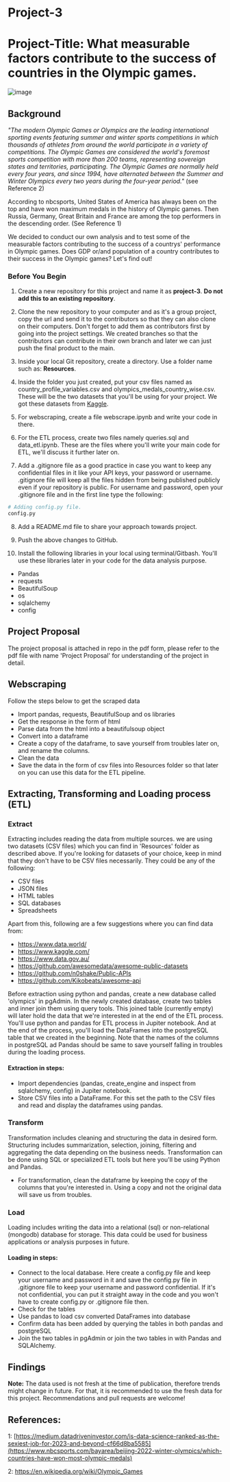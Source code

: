 # Project-3
# Project-Title: What measurable factors contribute to the success of countries in the Olympic games.

![image](https://statathlon.com/wp-content/uploads/2018/01/rio-de-janeiro-2016-summer-olympics-e1467812135773.png)


## Background

*"The modern Olympic Games or Olympics are the leading international sporting events featuring summer and winter sports competitions in which thousands of athletes from around the world participate in a variety of competitions. The Olympic Games are considered the world's foremost sports competition with more than 200 teams, representing sovereign states and territories, participating. The Olympic Games are normally held every four years, and since 1994, have alternated between the Summer and Winter Olympics every two years during the four-year period."* (see Reference 2)

According to nbcsports, United States of America has always been on the top and have won maximum medals in the history of Olympic games. Then Russia, Germany, Great Britain and France are among the top performers in the descending order. (See Reference 1)

We decided to conduct our own analysis and to test some of the measurable factors contributing to the success of a countrys' performance in Olympic games. Does GDP or/and population of a country contributes to their success in the Olympic games? Let's find out!

### Before You Begin

1. Create a new repository for this project and name it as **project-3**. 
   **Do not add this to an existing repository**.

2. Clone the new repository to your computer and as it's a group project, copy the url and send it to the contributors so that they can also clone on their computers. Don't forget to add them as contributors first by going into the project settings. We created branches so that the contributors can contribute in their own branch and later we can just push the final product to the main.

3. Inside your local Git repository, create a directory. Use a folder name such as: **Resources**.

4. Inside the folder you just created, put your csv files named as country_profile_variables.csv and olympics_medals_country_wise.csv. These will be the two datasets that you'll be using for your project. We got these datasets from [Kaggle](https://www.kaggle.com/).

5. For webscraping, create a file webscrape.ipynb and write your code in there.

6. For the ETL process, create two files namely queries.sql and data_etl.ipynb. These are the files where you'll write your main code for ETL, we'll discuss it further later on.

7. Add a .gitignore file as a good practice in case you want to keep any confidential files in it like your API keys, your password or username. .gitignore file will keep all the files hidden from being published publicly even if your repository is public. For username and password, open your .gitignore file and in the first line type the following:

```python
# Adding config.py file.
config.py
```

8. Add a README.md file to share your approach towards project.

9. Push the above changes to GitHub.

10. Install the following libraries in your local using terminal/Gitbash. You'll use these libraries later in your code for the data analysis purpose.

- Pandas
- requests
- BeautifulSoup
- os
- sqlalchemy
- config

## Project Proposal

The project proposal is attached in repo in the pdf form, please refer to the pdf file with name 'Project Proposal' for understanding of the project in detail.

## Webscraping

Follow the steps below to get the scraped data

- Import pandas, requests, BeautifulSoup and os libraries
- Get the response in the form of html
- Parse data from the html into a beautifulsoup object
- Convert into a dataframe
- Create a copy of the dataframe, to save yourself from troubles later on, and rename the columns.
- Clean the data
- Save the data in the form of csv files into Resources folder so that later on you can use this data for the ETL pipeline.

## Extracting, Transforming and Loading process (ETL)

### Extract

Extracting includes reading the data from multiple sources. we are using two datasets (CSV files) which you can find in 'Resources' folder as described above. If you're looking for datasets of your choice, keep in mind that they don't have to be CSV files necessarily. They could be any of the following:
- CSV files
- JSON files
- HTML tables
- SQL databases
- Spreadsheets

Apart from this, following are a few suggestions where you can find data from:
- https://www.data.world/
- https://www.kaggle.com/
- https://www.data.gov.au/
- https://github.com/awesomedata/awesome-public-datasets
- https://github.com/n0shake/Public-APIs
- https://github.com/Kikobeats/awesome-api

Before extraction using python and pandas, create a new database called 'olympics' in pgAdmin. In the newly created database, create two tables and inner join them using query tools. This joined table (currently empty) will later hold the data that we're interested in at the end of the ETL process. You'll use python and pandas for ETL process in Jupiter notebook. And at the end of the process, you'll load the DataFrames into the postgreSQL table that we created in the beginning. Note that the names of the columns in postgreSQL ad Pandas should be same to save yourself falling in troubles during the loading process.

#### Extraction in steps:

- Import dependencies (pandas, create_engine and inspect from sqlalchemy, config) in Jupiter notebook.
- Store CSV files into a DataFrame. For this set the path to the CSV files and read and display the dataframes using pandas.


### Transform

Transformation includes cleaning and structuring the data in desired form. Structuring includes summarization, selection, joining, filtering and aggregating the data depending on the business needs. Transformation can be done using SQL or specialized ETL tools but here you'll be using Python and Pandas.

- For transformation, clean the dataframe by keeping the copy of the columns that you're interested in. Using a copy and not the original data will save us from troubles.


### Load

Loading includes writing the data into a relational (sql) or non-relational (mongodb) database for storage. This data could be used for business applications or analysis purposes in future.

#### Loading in steps:

- Connect to the local database. Here create a config.py file and keep your username and password in it and save the config.py file in .gitignore file to keep your username and password confidential. If it's not confidential, you can put it straight away in the code and you won't have to create config.py or .gitignore file then.
- Check for the tables
- Use pandas to load csv converted DataFrames into database 
- Confirm data has been added by querying the tables in both pandas and postgreSQL
- Join the two tables in pgAdmin or join the two tables in with Pandas and SQLAlchemy.


## Findings



**Note:** The data used is not fresh at the time of publication, therefore trends might change in future. For that, it is recommended to use the fresh data for this project. Recommendations and pull requests are welcome!
 
## References:
1: [https://medium.datadriveninvestor.com/is-data-science-ranked-as-the-sexiest-job-for-2023-and-beyond-cf66d8ba5585](https://www.nbcsports.com/bayarea/beijing-2022-winter-olympics/which-countries-have-won-most-olympic-medals)

2: https://en.wikipedia.org/wiki/Olympic_Games

